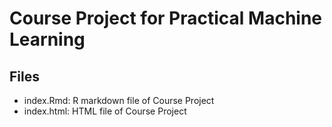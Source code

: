 # Course Project for Practical Machine Learning

## Files

- index.Rmd: R markdown file of Course Project
- index.html:  HTML file of Course Project
